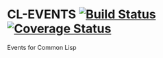 # CL-EVENTS [![Build Status](https://travis-ci.org/deadtrickster/cl-events.svg)](https://travis-ci.org/deadtrickster/cl-mail) [![Coverage Status](https://coveralls.io/repos/deadtrickster/cl-events/badge.svg?branch=master&service=github)](https://coveralls.io/github/deadtrickster/cl-events?branch=master)

Events for Common Lisp
